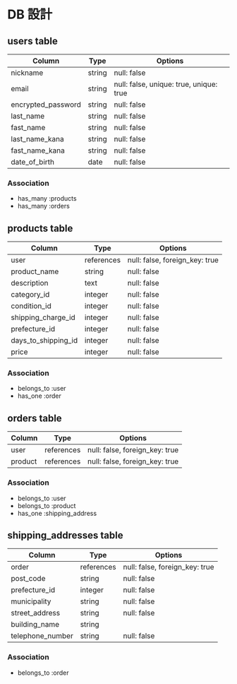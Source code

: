 # DB 設計

## users table

| Column             | Type   | Options                                 |
| ------------------ | ------ | --------------------------------------- |
| nickname           | string | null: false                             |
| email              | string | null: false, unique: true, unique: true |
| encrypted_password | string | null: false                             |
| last_name          | string | null: false                             |
| fast_name          | string | null: false                             |
| last_name_kana     | string | null: false                             |
| fast_name_kana     | string | null: false                             |
| date_of_birth      | date   | null: false                             |

### Association

- has_many :products
- has_many :orders

## products table

| Column              | Type       | Options                        |
| ------------------- | ---------- | ------------------------------ |
| user                | references | null: false, foreign_key: true |
| product_name        | string     | null: false                    |
| description         | text       | null: false                    |
| category_id         | integer    | null: false                    |
| condition_id        | integer    | null: false                    |
| shipping_charge_id  | integer    | null: false                    |
| prefecture_id       | integer    | null: false                    |
| days_to_shipping_id | integer    | null: false                    |
| price               | integer    | null: false                    |

### Association

- belongs_to :user
- has_one :order

## orders table

| Column  | Type       | Options                        |
| ------- | ---------- | ------------------------------ |
| user    | references | null: false, foreign_key: true |
| product | references | null: false, foreign_key: true |

### Association

- belongs_to :user
- belongs_to :product
- has_one :shipping_address

## shipping_addresses table

| Column           | Type       | Options                        |
| ---------------- | ---------- | ------------------------------ |
| order            | references | null: false, foreign_key: true |
| post_code        | string     | null: false                    |
| prefecture_id    | integer    | null: false                    |
| municipality     | string     | null: false                    |
| street_address   | string     | null: false                    |
| building_name    | string     |                                |
| telephone_number | string     | null: false                    |

### Association

- belongs_to :order
